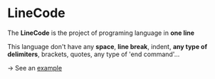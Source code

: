 
# LineCode

The **LineCode** is the project of programing language in **one line**

This language don't have any **space**, **line break**, indent, **any type of delimiters**, brackets, quotes, any type of 'end command'...

 -> See an [example](./example)
